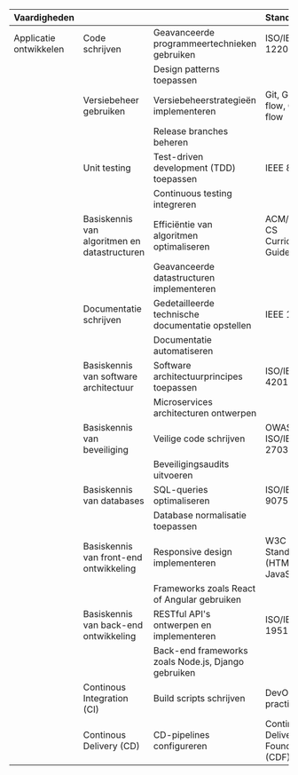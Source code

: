 

| Vaardigheden  |                            |                               | Standaarden                               |
|-----------------------------------|------------------------------------|-----------------------------------------|-------------------------------------------|
| Applicatie ontwikkelen            | Code schrijven                     | Geavanceerde programmeertechnieken gebruiken | ISO/IEC 12207                              |
|                                   |                                    | Design patterns toepassen               |                                           |
|                                   | Versiebeheer gebruiken             | Versiebeheerstrategieën implementeren   | Git, GitHub flow, GitLab flow             |
|                                   |                                    | Release branches beheren                |                                           |
|                                   | Unit testing                       | Test-driven development (TDD) toepassen | IEEE 829                                   |
|                                   |                                    | Continuous testing integreren           |                                           |
|                                   | Basiskennis van algoritmen en datastructuren | Efficiëntie van algoritmen optimaliseren | ACM/IEEE-CS Curriculum Guidelines         |
|                                   |                                    | Geavanceerde datastructuren implementeren|                                           |
|                                   | Documentatie schrijven             | Gedetailleerde technische documentatie opstellen | IEEE 1063                                 |
|                                   |                                    | Documentatie automatiseren              |                                           |
|                                   | Basiskennis van software architectuur | Software architectuurprincipes toepassen | ISO/IEC 42010                              |
|                                   |                                    | Microservices architecturen ontwerpen   |                                           |
|                                   | Basiskennis van beveiliging        | Veilige code schrijven                  | OWASP, ISO/IEC 27034                      |
|                                   |                                    | Beveiligingsaudits uitvoeren            |                                           |
|                                   | Basiskennis van databases          | SQL-queries optimaliseren               | ISO/IEC 9075                              |
|                                   |                                    | Database normalisatie toepassen         |                                           |
|                                   | Basiskennis van front-end ontwikkeling | Responsive design implementeren         | W3C Standards (HTML, CSS, JavaScript)     |
|                                   |                                    | Frameworks zoals React of Angular gebruiken |                                           |
|                                   | Basiskennis van back-end ontwikkeling | RESTful API's ontwerpen en implementeren | ISO/IEC 19510                              |
|                                   |                                    | Back-end frameworks zoals Node.js, Django gebruiken |                                           |
|                                   | Continous Integration (CI)         | Build scripts schrijven                 | DevOps best practices                     |
|                                   | Continous Delivery (CD)            | CD-pipelines configureren               | Continuous Delivery Foundation (CDF)      |

